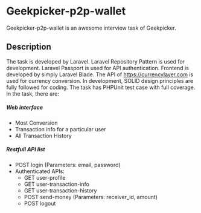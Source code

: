 # Geekpicker-p2p-wallet

Geekpicker-p2p-wallet is an awesome interview task of Geekpicker.

## Description

The task is developed by Laravel. Laravel Repository Pattern is used for development. Laravel Passport is used for API authentication. Frontend is developed by simply Laravel Blade. The API of https://currencylayer.com is used for currency conversion. In development, SOLID design principles are fully followed for coding. The task has PHPUnit test case with full coverage. In the task, there are:

##### Web interface
- Most Conversion
- Transaction info for a particular user
- All Transaction History

##### Restfull API list
- POST login (Parameters: email, password)
- Authenticated APIs:
  - GET user-profile
  - GET user-transaction-info
  - GET user-transaction-history
  - POST send-money (Parameters: receiver_id, amount)
  - POST logout
